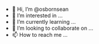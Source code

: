 - 👋 Hi, I’m @osbornsean
- 👀 I’m interested in ...
- 🌱 I’m currently learning ...
- 💞️ I’m looking to collaborate on ...
- 📫 How to reach me ...

<!---
osbornsean/osbornsean is a ✨ special ✨ repository because its `README.md` (this file) appears on your GitHub profile.
You can click the Preview link to take a look at your changes.
--->

